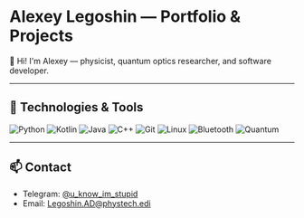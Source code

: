 # Alexey Legoshin — Portfolio & Projects

👋 Hi! I'm Alexey — physicist, quantum optics researcher, and software developer.

---

## 🚀 Technologies & Tools

![Python](https://img.shields.io/badge/-Python-3776AB?style=flat&logo=python&logoColor=white)
![Kotlin](https://img.shields.io/badge/-Kotlin-0095D5?style=flat&logo=kotlin&logoColor=white)
![Java](https://img.shields.io/badge/-Java-007396?style=flat&logo=java&logoColor=white)
![C++](https://img.shields.io/badge/-C++-00599C?style=flat&logo=c%2B%2B&logoColor=white)
![Git](https://img.shields.io/badge/-Git-F05032?style=flat&logo=git&logoColor=white)
![Linux](https://img.shields.io/badge/-Linux-FCC624?style=flat&logo=linux&logoColor=black)
![Bluetooth](https://img.shields.io/badge/-Bluetooth-0082FC?style=flat&logo=bluetooth&logoColor=white)
![Quantum](https://img.shields.io/badge/-Quantum-6700E9?style=flat&logo=quantum&logoColor=white)


---

## 📫 Contact

- Telegram: [@u_know_im_stupid](https://t.me/u_know_im_stupid)
- Email: Legoshin.AD@phystech.edi
